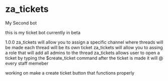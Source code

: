 # za_tickets

My Second bot 


this is my ticket bot currently in beta 

1.0.0
za_tickets will allow you to assign a specific channel where threads will be made each thread will be its own ticket 
za_tickets will allow you to assing a role that will add all admins to the thread 
za_tickets allows user to open a ticket by typing the $create_ticket command after the ticket is made it will @ every staff memeber 


working on make a create ticket button that functions properly 
